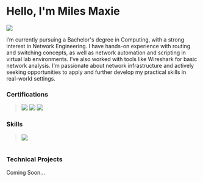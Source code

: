 # Hello, I'm Miles Maxie


<a href=""><img src="https://img.shields.io/badge/-LinkedIn-0072b1?&style=for-the-badge&logo=linkedin&logoColor=white" /></a>

I’m currently pursuing a Bachelor's degree in Computing, with a strong interest in Network Engineering. I have hands-on experience with routing and switching concepts, as well as network automation and scripting in virtual lab environments. I’ve also worked with tools like Wireshark for basic network analysis. I'm passionate about network infrastructure and actively seeking opportunities to apply and further develop my practical skills in real-world settings.
### Certifications
> <img src="https://img.shields.io/badge/-Security%2B-FF0000?&style=for-the-badge&logo=CompTIA&logoColor=white" />
> <img src="https://img.shields.io/badge/-Network%2B-FF0000?&style=for-the-badge&logo=CompTIA&logoColor=white" />
> <img src="https://img.shields.io/badge/-CCNA (In Progress)-0A66C2?style=for-the-badge&logo=Cisco&logoColor=white" />

### Skills
> <img src="https://img.shields.io/badge/-Python-0A66C2?style=for-the-badge&logo=Python&logoColor=white" />

#

### Technical Projects

Coming Soon...

